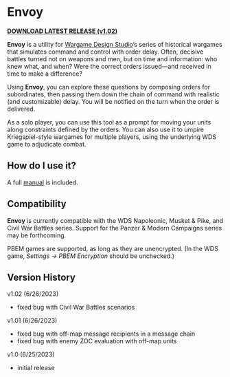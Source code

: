 # Envoy

**[DOWNLOAD LATEST RELEASE (v1.02)](https://github.com/musurca/envoy/releases/download/1.02/Envoy.v1.02.zip)**

**Envoy** is a utility for [Wargame Design Studio](http://www.wargameds.com)’s series of historical wargames that
simulates command and control with order delay. Often, decisive battles turned not on
weapons and men, but on time and information: who knew what, and when? Were the correct
orders issued—and received in time to make a difference?

Using **Envoy**, you can explore these questions by composing orders for subordinates,
then passing them down the chain of command with realistic (and customizable) delay. You will
be notified on the turn when the order is delivered.

As a solo player, you can use this tool as a prompt for moving your units along
constraints defined by the orders. You can also use it to umpire Kriegspiel-style wargames for
multiple players, using the underlying WDS game to adjudicate combat.

## How do I use it?

A full [manual](https://github.com/musurca/envoy/blob/master/manual/Envoy_Manual_v10.pdf) is included.

## Compatibility

**Envoy** is currently compatible with the WDS Napoleonic, Musket & Pike, and Civil War Battles series. Support for the Panzer & Modern Campaigns series may be forthcoming.

PBEM games are supported, as long as they are unencrypted. (In the WDS game,
*Settings -> PBEM Encryption* should be unchecked.)

## Version History

v1.02 (6/26/2023)
- fixed bug with Civil War Battles scenarios

v1.01 (6/26/2023)
- fixed bug with off-map message recipients in a message chain
- fixed bug with enemy ZOC evaluation with off-map units

v1.0 (6/25/2023)
- initial release
